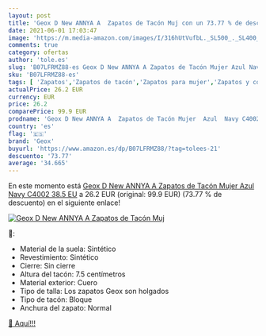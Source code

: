 ```yaml
---
layout: post
title: 'Geox D New ANNYA A  Zapatos de Tacón Muj con un 73.77 % de descuento'
date: 2021-06-01 17:03:47
image: 'https://m.media-amazon.com/images/I/316hUtVufbL._SL500_._SL400_.jpg'
comments: true
category: ofertas
author: 'tole.es'
slug: 'B07LFRMZ88-es Geox D New ANNYA A Zapatos de Tacón Mujer Azul Navy C4002...'
sku: 'B07LFRMZ88-es'
tags: [ 'Zapatos','Zapatos de tacón','Zapatos para mujer','Zapatos y complementos','geox','zapatos', ]
actualPrice: 26.2 EUR
currency: EUR
price: 26.2
comparePrice: 99.9 EUR
prodname: 'Geox D New ANNYA A  Zapatos de Tacón Mujer  Azul  Navy C4002   38.5 EU'
country: 'es'
flag: '🇪🇸'
brand: 'Geox'
buyurl: 'https://www.amazon.es/dp/B07LFRMZ88/?tag=tolees-21'
descuento: '73.77'
average: '34.665'
---
```


En este momento está [Geox D New ANNYA A  Zapatos de Tacón Mujer  Azul  Navy C4002   38.5 EU](https://www.amazon.es/dp/B07LFRMZ88/?tag=tolees-21) a 26.2 EUR (original: 99.9 EUR) (73.77 %  de descuento) en el siguiente enlace!

[![Geox D New ANNYA A  Zapatos de Tacón Muj](https://m.media-amazon.com/images/I/316hUtVufbL._SL500_._SL400_.jpg)](https://www.amazon.es/dp/B07LFRMZ88/?tag=tolees-21)

🔎:

- Material de la suela: Sintético
- Revestimiento: Sintético
- Cierre: Sin cierre
- Altura del tacón: 7.5 centímetros
- Material exterior: Cuero
- Tipo de talla: Los zapatos Geox son holgados
- Tipo de tacón: Bloque
- Anchura del zapato: Normal

[🛒 Aquí!!!](https://www.amazon.es/dp/B07LFRMZ88/?tag=tolees-21)
